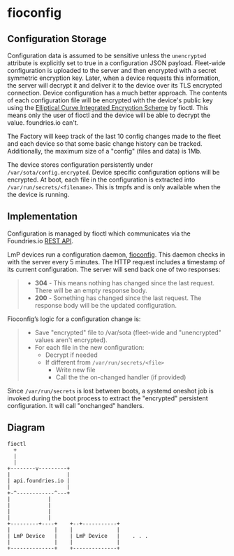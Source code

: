 # fioconfig

## Configuration Storage

Configuration data is assumed to be sensitive unless the `unencrypted`
attribute is explicitly set to true in a configuration JSON payload.
Fleet-wide configuration is uploaded to the server and then encrypted
with a secret symmetric encryption key. Later, when a device requests
this information, the server will decrypt it and deliver it to the
device over its TLS encrypted connection. Device configuration has a
much better approach. The contents of each configuration file will be
encrypted with the device's public key using the [Elliptical Curve
Integrated Encryption
Scheme](https://en.wikipedia.org/wiki/Integrated_Encryption_Scheme) by
fioctl. This means only the user of fioctl and the device will be able
to decrypt the value. foundries.io can't.

The Factory will keep track of the last 10 config changes made to the
fleet and each device so that some basic change history can be tracked.
Additionally, the maximum size of a "config" (files and data) is 1Mb.

The device stores configuration persistently under
`/var/sota/config.encrypted`. Device specific configuration options will
be encrypted. At boot, each file in the configuration is extracted into
`/var/run/secrets/<filename>`. This is tmpfs and is only available when
the the device is running.

## Implementation

Configuration is managed by fioctl which communicates via the
Foundries.io [REST API](https://api.foundries.io/ota).

LmP devices run a configuration daemon,
[fioconfig](https://github.com/foundriesio/fioconfig). This daemon
checks in with the server every 5 minutes. The HTTP request includes a
timestamp of its current configuration. The server will send back one of
two responses:

> -   **304** - This means nothing has changed since the last request.
>     There will be an empty response body.
> -   **200** - Something has changed since the last request. The
>     response body will be the updated configuration.

Fioconfig’s logic for a configuration change is:

> -   Save "encrypted" file to /var/sota (fleet-wide and "unencrypted"
>     values aren't encrypted).
> -   For each file in the new configuration:
>     -   Decrypt if needed
>     -   If different from `/var/run/secrets/<file>`
>         -   Write new file
>         -   Call the the on-changed handler (if provided)

Since `/var/run/secrets` is lost between boots, a systemd oneshot job is
invoked during the boot process to extract the "encrypted" persistent
configuration. It will call "onchanged" handlers.

## Diagram

    fioctl
      +
      |
      |
    +--------v---------+
    |                  |
    | api.foundries.io |
    |                  |
    +-^------------^---+
    |            |
    |            |
    |            |
    |            |
    +---------+----+    +--+-----------+
    |              |    |              |
    | LmP Device   |    | LmP Device   |    . . .
    |              |    |              |
    +--------------+    +--------------+
